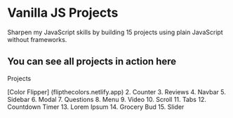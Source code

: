 # Vanilla JS Projects
Sharpen my JavaScript skills by building 15 projects using plain JavaScript without frameworks.

## You can see all projects in action here

Projects

[Color Flipper] (flipthecolors.netlify.app)
2. Counter
3. Reviews
4. Navbar
5. Sidebar
6. Modal
7. Questions
8. Menu
9. Video
10. Scroll
11. Tabs
12. Countdown Timer
13. Lorem Ipsum
14. Grocery Bud
15. Slider